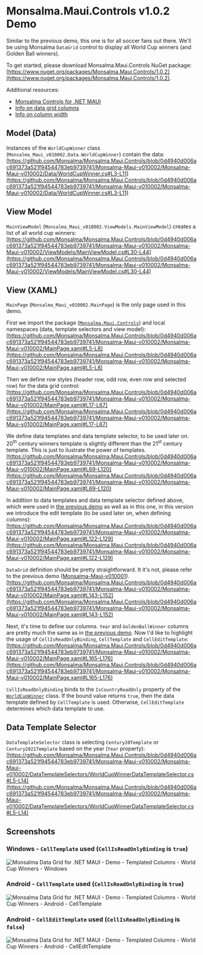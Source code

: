 # Monsalma.Maui.Controls v1.0.2 Demo

Similar to the previous demo, this one is for all soccer fans out there. We'll be using Monsalma `DataGrid` control to display all World Cup winners (and Golden Ball winners). 

To get started, please download Monsalma.Maui.Controls NuGet package:
[https://www.nuget.org/packages/Monsalma.Maui.Controls/1.0.2](https://www.nuget.org/packages/Monsalma.Maui.Controls/1.0.2).

Additional resources:
+ [Monsalma Controls for .NET MAUI](https://monsalma.net/monsalma-controls-for-net-maui/)
+ [Info on data grid columns](https://monsalma.net/monsalma-controls-for-net-maui/monsalma-data-grid-for-net-maui-columns/)
+ [Info on column width](https://monsalma.net/monsalma-controls-for-net-maui/monsalma-data-grid-for-net-maui-column-width/)

## Model (Data)

Instances of the `WorldCupWinner` class (`Monsalma_Maui_v010002.Data.WorldCupWinner`) contain the data:
[https://github.com/Monsalma/Monsalma.Maui.Controls/blob/0d4940d006ac691373a521f94544783eb9739741/Monsalma-Maui-v010002/Monsalma-Maui-v010002/Data/WorldCupWinner.cs#L3-L11](https://github.com/Monsalma/Monsalma.Maui.Controls/blob/0d4940d006ac691373a521f94544783eb9739741/Monsalma-Maui-v010002/Monsalma-Maui-v010002/Data/WorldCupWinner.cs#L3-L11)

## View Model

`MainViewModel` (`Monsalma_Maui_v010002.ViewModels.MainViewModel`) creates a list of all world cup winners:
[https://github.com/Monsalma/Monsalma.Maui.Controls/blob/0d4940d006ac691373a521f94544783eb9739741/Monsalma-Maui-v010002/Monsalma-Maui-v010002/ViewModels/MainViewModel.cs#L30-L44](https://github.com/Monsalma/Monsalma.Maui.Controls/blob/0d4940d006ac691373a521f94544783eb9739741/Monsalma-Maui-v010002/Monsalma-Maui-v010002/ViewModels/MainViewModel.cs#L30-L44)

## View (XAML)

`MainPage` (`Monsalma_Maui_v010002.MainPage`) is the only page used in this demo.

First we import the package ([`Monsalma.Maui.Controls`](https://www.nuget.org/packages/Monsalma.Maui.Controls/1.0.2)) and local namespaces (data, template selectors and view model):
[https://github.com/Monsalma/Monsalma.Maui.Controls/blob/0d4940d006ac691373a521f94544783eb9739741/Monsalma-Maui-v010002/Monsalma-Maui-v010002/MainPage.xaml#L5-L8](https://github.com/Monsalma/Monsalma.Maui.Controls/blob/0d4940d006ac691373a521f94544783eb9739741/Monsalma-Maui-v010002/Monsalma-Maui-v010002/MainPage.xaml#L5-L8)

Then we define row styles (header row, odd row, even row and selected row) for the data grid control:
[https://github.com/Monsalma/Monsalma.Maui.Controls/blob/0d4940d006ac691373a521f94544783eb9739741/Monsalma-Maui-v010002/Monsalma-Maui-v010002/MainPage.xaml#L17-L67](https://github.com/Monsalma/Monsalma.Maui.Controls/blob/0d4940d006ac691373a521f94544783eb9739741/Monsalma-Maui-v010002/Monsalma-Maui-v010002/MainPage.xaml#L17-L67)

We define data templates and data template selector, to be used later on. 20<sup>th</sup> century winners template is slightly different than the 21<sup>st</sup> century template. This is just to ilustrate the power of templates.
[https://github.com/Monsalma/Monsalma.Maui.Controls/blob/0d4940d006ac691373a521f94544783eb9739741/Monsalma-Maui-v010002/Monsalma-Maui-v010002/MainPage.xaml#L69-L120](https://github.com/Monsalma/Monsalma.Maui.Controls/blob/0d4940d006ac691373a521f94544783eb9739741/Monsalma-Maui-v010002/Monsalma-Maui-v010002/MainPage.xaml#L69-L120)

In addition to data templates and data template selector defined above, which were used in [the previous demo](/Monsalma-Maui-v010001#view-xaml) as well as in this one, in this version we introduce the edit template (to be used later on, when defining columns):
[https://github.com/Monsalma/Monsalma.Maui.Controls/blob/0d4940d006ac691373a521f94544783eb9739741/Monsalma-Maui-v010002/Monsalma-Maui-v010002/MainPage.xaml#L122-L129](https://github.com/Monsalma/Monsalma.Maui.Controls/blob/0d4940d006ac691373a521f94544783eb9739741/Monsalma-Maui-v010002/Monsalma-Maui-v010002/MainPage.xaml#L122-L129)

`DataGrid` definition should be pretty straightforward. It it's not, please refer to the previous demo ([Monsalma-Maui-v010001](/Monsalma-Maui-v010001#view-xaml)).
[https://github.com/Monsalma/Monsalma.Maui.Controls/blob/0d4940d006ac691373a521f94544783eb9739741/Monsalma-Maui-v010002/Monsalma-Maui-v010002/MainPage.xaml#L143-L152](https://github.com/Monsalma/Monsalma.Maui.Controls/blob/0d4940d006ac691373a521f94544783eb9739741/Monsalma-Maui-v010002/Monsalma-Maui-v010002/MainPage.xaml#L143-L152)

Next, it's time to define our columns. `Year` and `GoldenBallWinner` columns are pretty much the same as in [the previous demo](/Monsalma-Maui-v010001#view-xaml). Now I'd like to highlight the usage of `CellIsReadOnlyBinding`, `CellTemplate` and `CellEditTemplate`:
[https://github.com/Monsalma/Monsalma.Maui.Controls/blob/0d4940d006ac691373a521f94544783eb9739741/Monsalma-Maui-v010002/Monsalma-Maui-v010002/MainPage.xaml#L165-L176](https://github.com/Monsalma/Monsalma.Maui.Controls/blob/0d4940d006ac691373a521f94544783eb9739741/Monsalma-Maui-v010002/Monsalma-Maui-v010002/MainPage.xaml#L165-L176)

`CellIsReadOnlyBinding` binds to the `IsCountryReadOnly` property of the [`WorldCupWinner`](https://github.com/Monsalma/Monsalma.Maui.Controls/blob/0d4940d006ac691373a521f94544783eb9739741/Monsalma-Maui-v010002/Monsalma-Maui-v010002/Data/WorldCupWinner.cs#L10) class. If the bound value returns `true`, then the data template defined by `CellTemplate` is used. Otherwise, `CellEditTemplate` determines which data template to use.

## Data Template Selector

`DataTemplateSelector` class is selecting `Century20Template` or `Century2021Template` based on the year (`Year` property):
[https://github.com/Monsalma/Monsalma.Maui.Controls/blob/0d4940d006ac691373a521f94544783eb9739741/Monsalma-Maui-v010002/Monsalma-Maui-v010002/DataTemplateSelectors/WorldCupWinnerDataTemplateSelector.cs#L5-L14](https://github.com/Monsalma/Monsalma.Maui.Controls/blob/0d4940d006ac691373a521f94544783eb9739741/Monsalma-Maui-v010002/Monsalma-Maui-v010002/DataTemplateSelectors/WorldCupWinnerDataTemplateSelector.cs#L5-L14)

## Screenshots

### Windows - `CellTemplate` used (`CellIsReadOnlyBinding` is `true`)

![Monsalma Data Grid for .NET MAUI - Demo - Templated Columns - World Cup Winners - Windows](/Images/v010002_DataGrid_WorldCupWinners_Windows.png)

### Android - `CellTemplate` used (`CellIsReadOnlyBinding` is `true`)

![Monsalma Data Grid for .NET MAUI - Demo - Templated Columns - World Cup Winners - Android - CellTemplate](/Images/v010002_DataGrid_WorldCupWinners_Android_CellTemplate.png)

### Android - `CellEditTemplate` used (`CellIsReadOnlyBinding` is `false`)

![Monsalma Data Grid for .NET MAUI - Demo - Templated Columns - World Cup Winners - Android - CellEditTemplate](/Images/v010002_DataGrid_WorldCupWinners_Android_CellEditTemplate.png)
